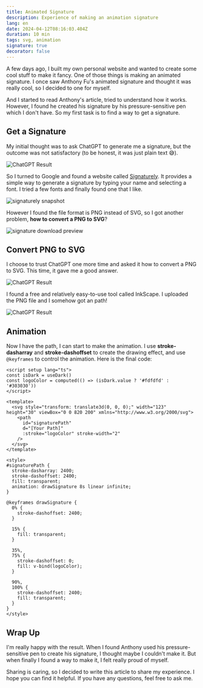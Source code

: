 ```yaml
---
title: Animated Signature
description: Experience of making an animation signature
lang: en
date: 2024-04-12T08:16:03.404Z
duration: 10 min
tags: svg, animation
signature: true
decorator: false
---
```


A few days ago, I built my own personal website and wanted to create some cool stuff to make it fancy. One of those things is making an animated signature. I once saw Anthony Fu's animated signature and thought it was really cool, so I decided to one for myself.

<ArticleCard
  title="Animated SVG Logo"
  description="An article about how to create an animated SVG logo."
  href="https://antfu.me/posts/animated-svg-logo"
  cover="https://antfu.me/og/animated-svg-logo.png"
/>

And I started to read Anthony's article, tried to understand how it works. However, I found he created his signature by his pressure-sensitive pen which I don't have. So my first task is to find a way to get a signature.

## Get a Signature

My initial thought was to ask ChatGPT to generate me a signature, but the outcome was not satisfactory (to be honest, it was just plain text 😅).

<Image src="/public/images/animation-signature/gpt-ask-for-signature.png" alt="ChatGPT Result" />

So I turned to Google and found a website called [<span i-mdi:web/> Signaturely](https://signaturely.com/online-signature/). It provides a simple way to generate a signature by typing your name and selecting a font. I tried a few fonts and finally found one that I like.

<Image src="/public/images/animation-signature/google-signature-generate.png" alt="signaturely snapshot" />

However I found the file format is PNG instead of SVG, so I got another problem, **how to convert a PNG to SVG**?

<Image src="/public/images/animation-signature/signature-download-preview.png" alt="signature download preview" />

## Convert PNG to SVG

I choose to trust ChatGPT one more time and asked it how to convert a PNG to SVG. This time, it gave me a good answer.

<Image src="/public/images/animation-signature/how-to-convert-png-to-svg.png" alt="ChatGPT Result" />

I found a free and relatively easy-to-use tool called InkScape. I uploaded the PNG file and I somehow got an path!

<Image src="/public/images/animation-signature/get-path-from-png.png" alt="ChatGPT Result" />

## Animation

Now I have the path, I can start to make the animation. I use **stroke-dasharray** and **stroke-dashoffset** to create the drawing effect, and use `@keyframes` to control the animation. Here is the final code:

```vue
<script setup lang="ts">
const isDark = useDark()
const logoColor = computed(() => (isDark.value ? '#fdfdfd' : '#303030'))
</script>

<template>
  <svg style="transform: translate3d(0, 0, 0);" width="123" height="30" viewBox="0 0 820 200" xmlns="http://www.w3.org/2000/svg">
    <path
      id="signaturePath"
      d="[Your Path]"
      :stroke="logoColor" stroke-width="2"
    />
  </svg>
</template>

<style>
#signaturePath {
  stroke-dasharray: 2400;
  stroke-dashoffset: 2400;
  fill: transparent;
  animation: drawSignature 8s linear infinite;
}

@keyframes drawSignature {
  0% {
    stroke-dashoffset: 2400;
  }

  15% {
    fill: transparent;
  }

  35%,
  75% {
    stroke-dashoffset: 0;
    fill: v-bind(logoColor);
  }

  90%,
  100% {
    stroke-dashoffset: 2400;
    fill: transparent;
  }
}
</style>
```

## Wrap Up

I'm really happy with the result. When I found Anthony used his pressure-sensitive pen to create his signature, I thought maybe I couldn't make it. But when finally I found a way to make it, I felt really proud of myself.

Sharing is caring, so I decided to write this article to share my experience. I hope you can find it helpful. If you have any questions, feel free to ask me.

